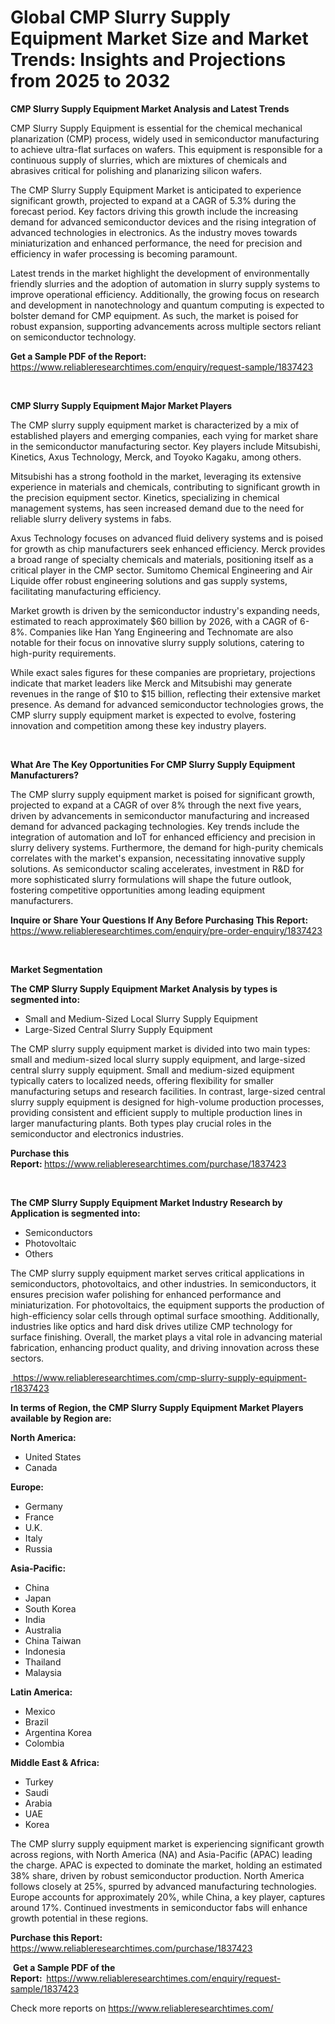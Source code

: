 <p><h1>Global CMP Slurry Supply Equipment Market Size and Market Trends: Insights and Projections from 2025 to 2032</h1></p><p><strong>CMP Slurry Supply Equipment Market Analysis and Latest Trends</strong></p>
<p><p>CMP Slurry Supply Equipment is essential for the chemical mechanical planarization (CMP) process, widely used in semiconductor manufacturing to achieve ultra-flat surfaces on wafers. This equipment is responsible for a continuous supply of slurries, which are mixtures of chemicals and abrasives critical for polishing and planarizing silicon wafers. </p><p>The CMP Slurry Supply Equipment Market is anticipated to experience significant growth, projected to expand at a CAGR of 5.3% during the forecast period. Key factors driving this growth include the increasing demand for advanced semiconductor devices and the rising integration of advanced technologies in electronics. As the industry moves towards miniaturization and enhanced performance, the need for precision and efficiency in wafer processing is becoming paramount.</p><p>Latest trends in the market highlight the development of environmentally friendly slurries and the adoption of automation in slurry supply systems to improve operational efficiency. Additionally, the growing focus on research and development in nanotechnology and quantum computing is expected to bolster demand for CMP equipment. As such, the market is poised for robust expansion, supporting advancements across multiple sectors reliant on semiconductor technology.</p></p>
<p><strong>Get a Sample PDF of the Report:&nbsp;</strong> <a href="https://www.reliableresearchtimes.com/enquiry/request-sample/1837423?utm_campaign=2714&utm_medium=2&utm_source=Github&utm_content=ia&utm_term=06042025&utm_id=cmp-slurry-supply-equipment">https://www.reliableresearchtimes.com/enquiry/request-sample/1837423</a></p>
<p>&nbsp;</p>
<p><strong>CMP Slurry Supply Equipment Major Market Players</strong></p>
<p><p>The CMP slurry supply equipment market is characterized by a mix of established players and emerging companies, each vying for market share in the semiconductor manufacturing sector. Key players include Mitsubishi, Kinetics, Axus Technology, Merck, and Toyoko Kagaku, among others.</p><p>Mitsubishi has a strong foothold in the market, leveraging its extensive experience in materials and chemicals, contributing to significant growth in the precision equipment sector. Kinetics, specializing in chemical management systems, has seen increased demand due to the need for reliable slurry delivery systems in fabs.</p><p>Axus Technology focuses on advanced fluid delivery systems and is poised for growth as chip manufacturers seek enhanced efficiency. Merck provides a broad range of specialty chemicals and materials, positioning itself as a critical player in the CMP sector. Sumitomo Chemical Engineering and Air Liquide offer robust engineering solutions and gas supply systems, facilitating manufacturing efficiency.</p><p>Market growth is driven by the semiconductor industry's expanding needs, estimated to reach approximately $60 billion by 2026, with a CAGR of 6-8%. Companies like Han Yang Engineering and Technomate are also notable for their focus on innovative slurry supply solutions, catering to high-purity requirements.</p><p>While exact sales figures for these companies are proprietary, projections indicate that market leaders like Merck and Mitsubishi may generate revenues in the range of $10 to $15 billion, reflecting their extensive market presence. As demand for advanced semiconductor technologies grows, the CMP slurry supply equipment market is expected to evolve, fostering innovation and competition among these key industry players.</p></p>
<p>&nbsp;</p>
<p><strong>What Are The Key Opportunities For CMP Slurry Supply Equipment Manufacturers?</strong></p>
<p><p>The CMP slurry supply equipment market is poised for significant growth, projected to expand at a CAGR of over 8% through the next five years, driven by advancements in semiconductor manufacturing and increased demand for advanced packaging technologies. Key trends include the integration of automation and IoT for enhanced efficiency and precision in slurry delivery systems. Furthermore, the demand for high-purity chemicals correlates with the market's expansion, necessitating innovative supply solutions. As semiconductor scaling accelerates, investment in R&D for more sophisticated slurry formulations will shape the future outlook, fostering competitive opportunities among leading equipment manufacturers.</p></p>
<p><strong>Inquire or Share Your Questions If Any Before Purchasing This Report:</strong> <a href="https://www.reliableresearchtimes.com/enquiry/pre-order-enquiry/1837423?utm_campaign=2714&utm_medium=2&utm_source=Github&utm_content=ia&utm_term=06042025&utm_id=cmp-slurry-supply-equipment">https://www.reliableresearchtimes.com/enquiry/pre-order-enquiry/1837423</a></p>
<p>&nbsp;</p>
<p><strong>Market Segmentation</strong></p>
<p><strong>The CMP Slurry Supply Equipment Market Analysis by types is segmented into:</strong></p>
<p><ul><li>Small and Medium-Sized Local Slurry Supply Equipment</li><li>Large-Sized Central Slurry Supply Equipment</li></ul></p>
<p><p>The CMP slurry supply equipment market is divided into two main types: small and medium-sized local slurry supply equipment, and large-sized central slurry supply equipment. Small and medium-sized equipment typically caters to localized needs, offering flexibility for smaller manufacturing setups and research facilities. In contrast, large-sized central slurry supply equipment is designed for high-volume production processes, providing consistent and efficient supply to multiple production lines in larger manufacturing plants. Both types play crucial roles in the semiconductor and electronics industries.</p></p>
<p><strong>Purchase this Report:&nbsp;</strong><a href="https://www.reliableresearchtimes.com/purchase/1837423?utm_campaign=2714&utm_medium=2&utm_source=Github&utm_content=ia&utm_term=06042025&utm_id=cmp-slurry-supply-equipment">https://www.reliableresearchtimes.com/purchase/1837423</a></p>
<p>&nbsp;</p>
<p><strong>The CMP Slurry Supply Equipment Market Industry Research by Application is segmented into:</strong></p>
<p><ul><li>Semiconductors</li><li>Photovoltaic</li><li>Others</li></ul></p>
<p><p>The CMP slurry supply equipment market serves critical applications in semiconductors, photovoltaics, and other industries. In semiconductors, it ensures precision wafer polishing for enhanced performance and miniaturization. For photovoltaics, the equipment supports the production of high-efficiency solar cells through optimal surface smoothing. Additionally, industries like optics and hard disk drives utilize CMP technology for surface finishing. Overall, the market plays a vital role in advancing material fabrication, enhancing product quality, and driving innovation across these sectors.</p></p>
<p><a href="https://www.reliableresearchtimes.com/cmp-slurry-supply-equipment-r1837423?utm_campaign=2714&utm_medium=2&utm_source=Github&utm_content=ia&utm_term=06042025&utm_id=cmp-slurry-supply-equipment">&nbsp;https://www.reliableresearchtimes.com/cmp-slurry-supply-equipment-r1837423</a></p>
<p><strong>In terms of Region, the CMP Slurry Supply Equipment Market Players available by Region are:</strong></p>
<p>
    <p> <strong> North America: </strong>
        <ul>
            <li>United States</li>
            <li>Canada</li>
        </ul>
        </p> 
    <p> <strong> Europe: </strong>
        <ul>
            <li>Germany</li>
            <li>France</li>
            <li>U.K.</li>
            <li>Italy</li>
            <li>Russia</li>
        </ul>
        </p> 
    <p> <strong> Asia-Pacific: </strong>
        <ul>
            <li>China</li>
            <li>Japan</li>
            <li>South Korea</li>
            <li>India</li>
            <li>Australia</li>
            <li>China Taiwan</li>
            <li>Indonesia</li>
            <li>Thailand</li>
            <li>Malaysia</li>
        </ul>
        </p> 
    <p> <strong> Latin America: </strong>
        <ul>
            <li>Mexico</li>
            <li>Brazil</li>
            <li>Argentina Korea</li>
            <li>Colombia</li>
        </ul>
        </p> 
    <p> <strong> Middle East & Africa: </strong>
        <ul>
            <li>Turkey</li>
            <li>Saudi</li>
            <li>Arabia</li>
            <li>UAE</li>
            <li>Korea</li>
        </ul>
    </p>
    </p>
<p><p>The CMP slurry supply equipment market is experiencing significant growth across regions, with North America (NA) and Asia-Pacific (APAC) leading the charge. APAC is expected to dominate the market, holding an estimated 38% share, driven by robust semiconductor production. North America follows closely at 25%, spurred by advanced manufacturing technologies. Europe accounts for approximately 20%, while China, a key player, captures around 17%. Continued investments in semiconductor fabs will enhance growth potential in these regions.</p></p>
<p><strong>Purchase this Report: </strong><a href="https://www.reliableresearchtimes.com/purchase/1837423?utm_campaign=2714&utm_medium=2&utm_source=Github&utm_content=ia&utm_term=06042025&utm_id=cmp-slurry-supply-equipment">https://www.reliableresearchtimes.com/purchase/1837423</a></p>
<p>&nbsp;<strong>Get a Sample PDF of the Report:&nbsp;&nbsp;</strong><a href="https://www.reliableresearchtimes.com/enquiry/request-sample/1837423?utm_campaign=2714&utm_medium=2&utm_source=Github&utm_content=ia&utm_term=06042025&utm_id=cmp-slurry-supply-equipment">https://www.reliableresearchtimes.com/enquiry/request-sample/1837423</a></p>
<p><strong></strong></p>
<p>Check more reports on <a href="https://www.reliableresearchtimes.com/?utm_campaign=2714&utm_medium=2&utm_source=Github&utm_content=ia&utm_term=06042025&utm_id=cmp-slurry-supply-equipment">https://www.reliableresearchtimes.com/</a></p>